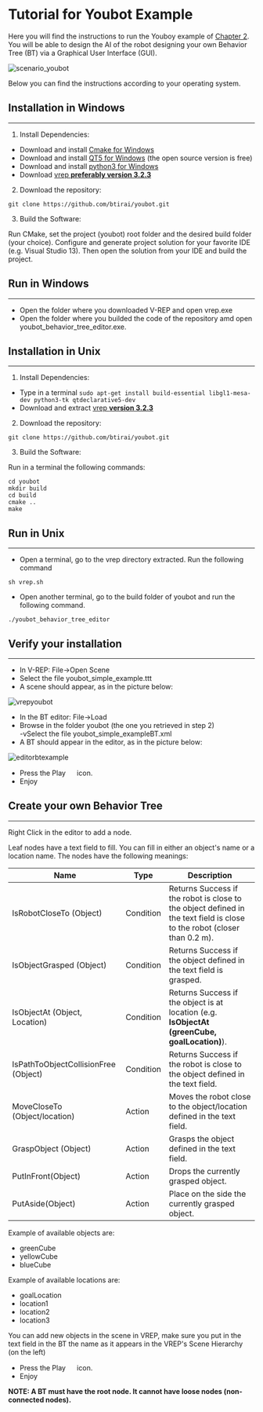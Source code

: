 # Tutorial for Youbot Example
Here you will find the instructions to run the Youboy example of [Chapter 2](). You will be able to design the AI of the robot designing your own Behavior Tree (BT) via a Graphical User Interface (GUI).

![scenario_youbot](https://user-images.githubusercontent.com/8132627/42953697-49d08736-8b7b-11e8-81e4-6bdb39328743.png)

Below you can find the instructions according to your operating system.

## Installation in Windows
------------
1) Install Dependencies:

- Download and install [Cmake for Windows](https://cmake.org/download/) <br/>
- Download and install [QT5 for Windows](https://www.qt.io/download-qt-for-application-development) (the open source version is free)  <br/>
- Download and install [python3 for Windows](http://docs.python-guide.org/en/latest/starting/install3/win/)<br/>
- Download [vrep **preferably version 3.2.3**](http://www.coppeliarobotics.com/previousversions.html)

2) Download the repository:

`git clone https://github.com/btirai/youbot.git`

3) Build the Software:

Run CMake, set the project (youbot) root folder and the desired build folder (your choice). Configure and generate project solution for your favorite IDE (e.g. Visual Studio 13). Then open the solution from your IDE and build the project.


## Run in Windows
------------

- Open the folder where you downloaded V-REP and open vrep.exe
- Open the folder where you builded the code of the repository amd open youbot_behavior_tree_editor.exe.


## Installation in Unix
------------
1) Install Dependencies:

- Type in a terminal `sudo apt-get install build-essential libgl1-mesa-dev python3-tk qtdeclarative5-dev`
- Download and extract [vrep **version 3.2.3**](http://www.coppeliarobotics.com/previousversions.html)


2) Download the repository:

`git clone https://github.com/btirai/youbot.git`

3) Build the Software:

Run in a terminal the following commands:

`cd youbot` <br/>
`mkdir build` <br/>
`cd build` <br/>
`cmake ..` <br/>
`make`

## Run in Unix
------------

- Open a terminal, go to the vrep directory extracted. Run the following command

`sh vrep.sh`


- Open another terminal, go to the build folder of youbot and run the following command.

`./youbot_behavior_tree_editor`



## Verify your installation
------------
- In V-REP: File->Open Scene <br/>
- Select the file youbot_simple_example.ttt  <br/>
- A scene should appear, as in the picture below:  <br/>

![vrepyoubot](https://user-images.githubusercontent.com/8132627/43214064-7f252b96-9038-11e8-957e-4d7c80be3f75.png)

- In the BT editor: File->Load  <br/>
-  Browse in the folder youbot (the one you retrieved in step 2)  <br/>
-vSelect the file youbot_simple_exampleBT.xml  <br/>
- A BT should appear in the editor, as in the picture below: <br/>

![editorbtexample](https://user-images.githubusercontent.com/8132627/43214063-7f01a3a6-9038-11e8-9dd1-a01efe98f74e.png)

- Press the Play <img src="https://user-images.githubusercontent.com/8132627/38174387-df1de3a6-35cc-11e8-9a4f-c3ff40bffe83.png" width="15" height="15"> icon. <br/>
- Enjoy


## Create your own Behavior Tree
------------

Right Click in the editor to add a node. 

Leaf nodes have a text field to fill. You can fill in either an object's name or a location name.
The nodes have the following meanings:

|Name| Type|Description|
|---|---|---|
|IsRobotCloseTo (Object)|Condition| Returns Success if the robot is close to the object defined in the text field is close to the robot (closer than 0.2 m).
|IsObjectGrasped (Object) |Condition| Returns Success if the object defined in the text field is grasped.
|IsObjectAt (Object, Location)|Condition| Returns Success if the object is at location (e.g. **IsObjectAt (greenCube, goalLocation)**).
|IsPathToObjectCollisionFree (Object)|Condition| Returns Success if the robot is close to the object defined in the text field.
|MoveCloseTo (Object/location)|Action| Moves the robot close to the object/location defined in the text field.
|GraspObject (Object)|Action| Grasps the object defined in the text field.
|PutInFront(Object)|Action| Drops the currently grasped object.
|PutAside(Object)|Action| Place on the side the currently grasped object.

Example of available objects are:
* greenCube
* yellowCube
* blueCube

Example of available locations are:
* goalLocation
* location1
* location2
* location3

You can add new objects in the scene in VREP, make sure you put in the text field in the BT the name as it appears in the VREP's Scene Hierarchy (on the left)

- Press the Play <img src="https://user-images.githubusercontent.com/8132627/38174387-df1de3a6-35cc-11e8-9a4f-c3ff40bffe83.png" width="15" height="15"> icon. <br/>
- Enjoy

**NOTE: A BT must have the root node. It cannot have loose nodes (non-connected nodes).**
